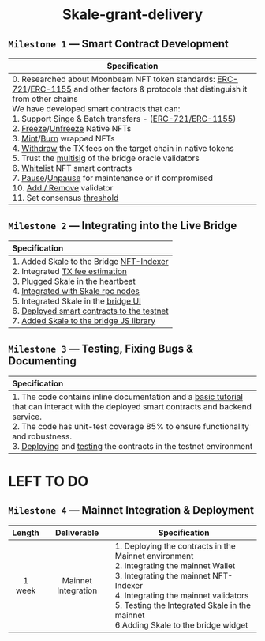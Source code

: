 <center>

# Skale-grant-delivery

</center>

## `Milestone 1` — Smart Contract Development

| Specification |
|-|
| 0. Researched about Moonbeam NFT token standards: [ERC-721](https://docs.skale.network/ima/1.3.x/managing-erc721)/[ERC-1155](https://docs.skale.network/ima/1.3.x/managing-erc1155) and other factors & protocols that distinguish it from other chains<br/>We have developed smart contracts that can:<br/>1. Support Singe & Batch transfers - ([ERC-721/ERC-1155](https://github.com/XP-NETWORK/XP.network-HECO-Migration/blob/f474704150da557f931e011026d0c033b391bd7a/dist/Minter.d.ts))<br/>2. [Freeze](https://github.com/XP-NETWORK/XP.network-HECO-Migration/search?q=freeze)/[Unfreeze](https://github.com/XP-NETWORK/XP.network-HECO-Migration/search?q=unfreeze) Native NFTs<br/>3. [Mint](https://github.com/XP-NETWORK/XP.network-HECO-Migration/search?q=mint)/[Burn](https://github.com/XP-NETWORK/XP.network-HECO-Migration/search?q=burn) wrapped NFTs<br/>4. [Withdraw](https://github.com/XP-NETWORK/XP.network-HECO-Migration/search?q=withdraw) the TX fees on the target chain in native tokens<br>5. Trust the [multisig](https://github.com/XP-NETWORK/frost-secp256k1) of the bridge oracle validators<br/>6. [Whitelist](https://github.com/XP-NETWORK/XP.network-HECO-Migration/search?q=whitelist) NFT smart contracts<br/>7. [Pause](https://github.com/XP-NETWORK/XP.network-HECO-Migration/search?q=pause)/[Unpause](https://github.com/XP-NETWORK/XP.network-HECO-Migration/search?q=unpause) for maintenance or if compromised<br/>10. [Add / Remove](https://github.com/XP-NETWORK/XP.network-HECO-Migration/search?q=validate) validator<br/>11. Set consensus [threshold](https://github.com/XP-NETWORK/XP.network-HECO-Migration/search?q=threshold)|

## `Milestone 2` — Integrating into the Live Bridge
| Specification |
|:-|
| 1. Added Skale to the Bridge [NFT-Indexer](./proof.md/#22-nft-indexing)<br/>2. Integrated [TX fee estimation](./proof.md/#23-tx-fee-estimation)<br/>3. Plugged Skale in the [heartbeat](./proof.md/#24-heartbeat)<br/>4. [Integrated with Skale rpc nodes](./proof.md/#25-integrated-skale-rpc-nodes)<br/>5. Integrated Skale in the [bridge UI](./proof.md/#26-ui-integration)<br/>6. [Deployed smart contracts to the testnet](./proof.md/#27-deployed-contracts-on-the-skale-testnet)<br/>7. [Added Skale to the bridge JS library](https://github.com/XP-NETWORK/xpjs/search?q=skale)|

## `Milestone 3` — Testing, Fixing Bugs & Documenting

| Specification |
|:-|
| 1. The code contains inline documentation and a [basic tutorial](./js_tutorial.md) that can interact with the deployed smart contracts and backend service.<br/>2. The code has unit-test coverage 85% to ensure functionality and robustness.<br/>3. [Deploying](./proof.md/#27-deployed-contracts-on-the-skale-testnet) and [testing](./proof.md/#33-testnet-transactions) the contracts in the testnet environment|

# LEFT TO DO

## `Milestone 4` — Mainnet Integration & Deployment

| Length | Deliverable | Specification |
|:-:|:-:|-|
| 1 week | Mainnet Integration | 1. Deploying the contracts in the Mainnet environment<br/>2. Integrating the mainnet Wallet<br/>3. Integrating the mainnet NFT-Indexer<br/>4. Integrating the mainnet validators<br/>5. Testing the Integrated Skale in the mainnet<br/>6.Adding Skale to the bridge widget |
